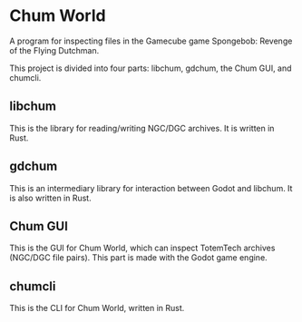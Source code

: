 # Chum World

A program for inspecting files in the Gamecube game Spongebob: Revenge of the Flying Dutchman. 

This project is divided into four parts: libchum, gdchum, the Chum GUI, and chumcli.

## libchum

This is the library for reading/writing NGC/DGC archives. It is written in Rust.

## gdchum

This is an intermediary library for interaction between Godot and libchum. It is also written in Rust.

## Chum GUI

This is the GUI for Chum World, which can inspect TotemTech archives (NGC/DGC file pairs). This part is made with the Godot game engine.

## chumcli

This is the CLI for Chum World, written in Rust.